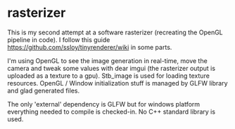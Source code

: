 # rasterizer

This is my second attempt at a software rasterizer (recreating the OpenGL pipeline in code). I follow this guide https://github.com/ssloy/tinyrenderer/wiki in some parts.

I'm using OpenGL to see the image generation in real-time, move the camera and tweak some values with dear imgui (the rasterizer output is uploaded as a texture to
a gpu). Stb_image is used for loading texture resources.
OpenGL / Window initialization stuff is managed by GLFW library and glad generated files.

The only 'external' dependency is GLFW but for windows platform everything needed to compile is checked-in.
No C++ standard library is used.
